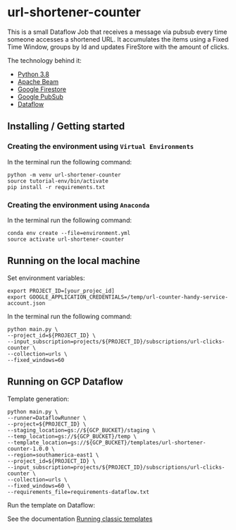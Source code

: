 # url-shortener-counter

This is a small Dataflow Job that receives a message via pubsub every time someone accesses a shortened URL. It accumulates the items using a Fixed Time Window, groups by Id and updates FireStore with the amount of clicks.

The technology behind it: 
* [Python 3.8](https://www.python.org/)
* [Apache Beam](https://beam.apache.org/)
* [Google Firestore](https://cloud.google.com/firestore)
* [Google PubSub](https://cloud.google.com/pubsub)
* [Dataflow](https://cloud.google.com/dataflow)

## Installing / Getting started

### **Creating the environment using `Virtual Environments`**

In the terminal run the following command:
```console
python -m venv url-shortener-counter
source tutorial-env/bin/activate
pip install -r requirements.txt
``` 

### **Creating the environment using `Anaconda`**

In the terminal run the following command:
```console
conda env create --file=environment.yml
source activate url-shortener-counter
``` 

## Running on the local machine

Set environment variables:
```console
export PROJECT_ID=[your_projec_id]
export GOOGLE_APPLICATION_CREDENTIALS=/temp/url-counter-handy-service-account.json
```

In the terminal run the following command:
```console
python main.py \
--project_id=${PROJECT_ID} \
--input_subscription=projects/${PROJECT_ID}/subscriptions/url-clicks-counter \
--collection=urls \
--fixed_windows=60
```

## Running on GCP Dataflow

Template generation:
```console
python main.py \
--runner=DataflowRunner \
--project=${PROJECT_ID} \
--staging_location=gs://${GCP_BUCKET}/staging \
--temp_location=gs://${GCP_BUCKET}/temp \
--template_location=gs://${GCP_BUCKET}/templates/url-shortener-counter-1.0.0 \
--region=southamerica-east1 \
--project_id=${PROJECT_ID} \
--input_subscription=projects/${PROJECT_ID}/subscriptions/url-clicks-counter \
--collection=urls \
--fixed_windows=60 \
--requirements_file=requirements-dataflow.txt
```

Run the template on Dataflow:

See the documentation [Running classic templates](https://cloud.google.com/dataflow/docs/guides/templates/running-templates)
